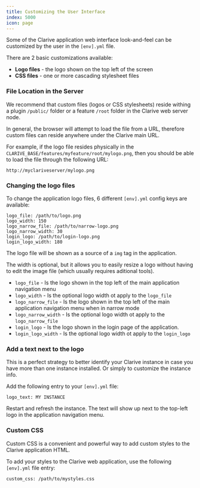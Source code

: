 ```yaml
---
title: Customizing the User Interface
index: 5000
icon: page
---
```


Some of the Clarive application web interface look-and-feel can be customized by the user in the `[env].yml` file.

There are 2 basic customizations available:

- **Logo files** - the logo shown on the top left of the screen
- **CSS files** - one or more cascading stylesheet files

### File Location in the Server

We recommend that custom files (logos or CSS stylesheets) reside withing a plugin `/public/` folder or a feature `/root`
folder in the Clarive web server node.

In general, the browser will attempt to load the file from a URL, therefore custom files can reside anywhere under the
Clarive main URL.

For example, if the logo file resides physically in the `CLARIVE_BASE/features/myfeature/root/mylogo.png`, then you
should be able to load the file through the following URL:

    http://myclariveserver/mylogo.png

### Changing the logo files

To change the application logo files, 6 different `[env].yml` config keys are available:

    logo_file: /path/to/logo.png
    logo_width: 150
    logo_narrow_file: /path/to/narrow-logo.png
    logo_narrow_width: 30
    login_logo: /path/to/login-logo.png
    login_logo_width: 180

The logo file will be shown as a source of a `img` tag in the application.

The width is optional, but it allows you to easily resize a logo without having to edit the image file (which usually
requires aditional tools).

- `logo_file` - Is the logo shown in the top left of the main application navigation menu
- `logo_width` - Is the optional logo width ot apply to the `logo_file`
- `logo_narrow_file` - Is the logo shown in the top left of the main application navigation menu when in narrow mode
- `logo_narrow_width` - Is the optional logo width ot apply to the `logo_narrow_file`
- `login_logo` - Is the logo shown in the login page of the application.
- `login_logo_width` - Is the optional logo width ot apply to the `login_logo`

### Add a text next to the logo

This is a perfect strategy to better identify your Clarive instance in case you have more than one instance installed.
Or simply to customize the instance info.

Add the following entry to your `[env].yml` file:

    logo_text: MY INSTANCE

Restart and refresh the instance. The text will show up next to the top-left logo in the application navigation menu.

### Custom CSS

Custom CSS is a convenient and powerful way to add custom styles to the Clarive application HTML.

To add your styles to the Clarive web application, use the following `[env].yml` file entry:

    custom_css: /path/to/mystyles.css
